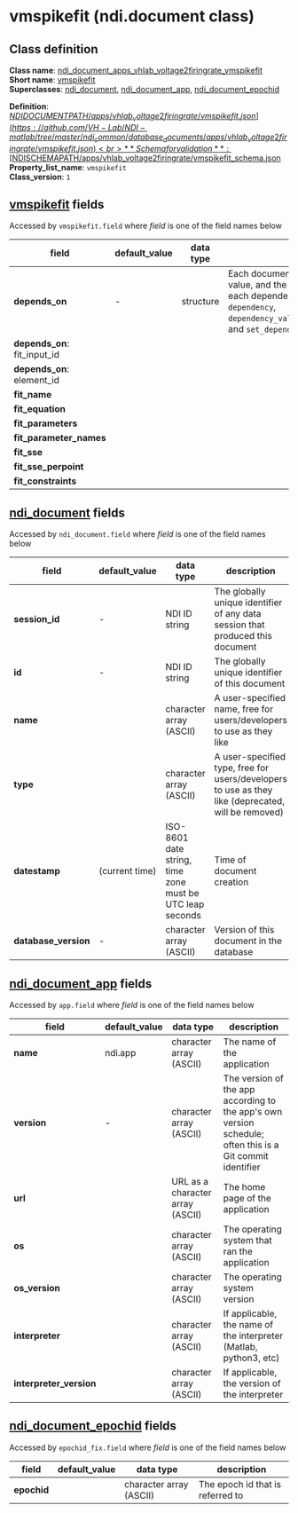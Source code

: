 # vmspikefit (ndi.document class)

## Class definition

**Class name**: [ndi_document_apps_vhlab_voltage2firingrate_vmspikefit](vmspikefit.md)<br>
**Short name**: [vmspikefit](vmspikefit.md)<br>
**Superclasses**: [ndi_document](../../ndi_document.md), [ndi_document_app](../../ndi_document_app.md), [ndi_document_epochid](../../ndi_document_epochid.md)

**Definition**: [$NDIDOCUMENTPATH/apps/vhlab_voltage2firingrate/vmspikefit.json](https://github.com/VH-Lab/NDI-matlab/tree/master/ndi_common/database_documents/apps/vhlab_voltage2firingrate/vmspikefit.json)<br>
**Schema for validation**: [$NDISCHEMAPATH/apps/vhlab_voltage2firingrate/vmspikefit_schema.json](https://github.com/VH-Lab/NDI-matlab/tree/master/ndi_common/schema_documents/apps/vhlab_voltage2firingrate/vmspikefit_schema.json)<br>
**Property_list_name**: `vmspikefit`<br>
**Class_version**: `1`<br>


## [vmspikefit](vmspikefit.md) fields

Accessed by `vmspikefit.field` where *field* is one of the field names below

| field | default_value | data type | description |
| --- | --- | --- | --- |
| **depends_on** | - | structure | Each document that this document depends on is listed; its document ID is given by the value, and the name indicates the type of dependency that exists. Note that the index for each dependency in the list below is arbitrary and can change. Use `ndi.document` methods `dependency`, `dependency_value`,`add_dependency_value_n`,`dependency_value_n`,`remove_dependency_value_n`, and `set_dependency_value` to read and edit `depends_on` fields of an `ndi.document`. |
| **depends_on**: fit_input_id |  |  |  |
| **depends_on**: element_id |  |  |  |
| **fit_name** |  |  |  |
| **fit_equation** |  |  |  |
| **fit_parameters** |  |  |  |
| **fit_parameter_names** |  |  |  |
| **fit_sse** |  |  |  |
| **fit_sse_perpoint** |  |  |  |
| **fit_constraints** |  |  |  |


## [ndi_document](../../ndi_document.md) fields

Accessed by `ndi_document.field` where *field* is one of the field names below

| field | default_value | data type | description |
| --- | --- | --- | --- |
| **session_id** | - | NDI ID string | The globally unique identifier of any data session that produced this document |
| **id** | - | NDI ID string | The globally unique identifier of this document |
| **name** |  | character array (ASCII) | A user-specified name, free for users/developers to use as they like |
| **type** |  | character array (ASCII) | A user-specified type, free for users/developers to use as they like (deprecated, will be removed) |
| **datestamp** | (current time) | ISO-8601 date string, time zone must be UTC leap seconds | Time of document creation |
| **database_version** | - | character array (ASCII) | Version of this document in the database |


## [ndi_document_app](../../ndi_document_app.md) fields

Accessed by `app.field` where *field* is one of the field names below

| field | default_value | data type | description |
| --- | --- | --- | --- |
| **name** | ndi.app | character array (ASCII) | The name of the application |
| **version** | - | character array (ASCII) | The version of the app according to the app's own version schedule; often this is a Git commit identifier |
| **url** |  | URL as a character array (ASCII) | The home page of the application |
| **os** |  | character array (ASCII) | The operating system that ran the application |
| **os_version** |  | character array (ASCII) | The operating system version |
| **interpreter** |  | character array (ASCII) | If applicable, the name of the interpreter (Matlab, python3, etc) |
| **interpreter_version** |  | character array (ASCII) | If applicable, the version of the interpreter |


## [ndi_document_epochid](../../ndi_document_epochid.md) fields

Accessed by `epochid_fix.field` where *field* is one of the field names below

| field | default_value | data type | description |
| --- | --- | --- | --- |
| **epochid** |  | character array (ASCII) | The epoch id that is referred to |


